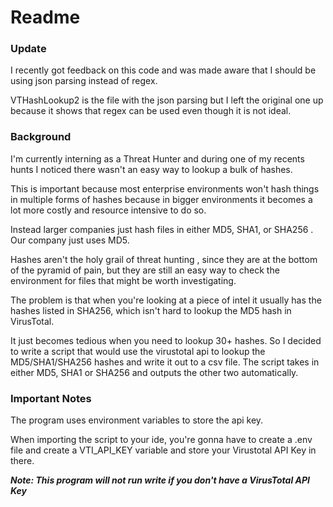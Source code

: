 # Readme

### Update
I recently got feedback on this code and was made aware that I should be using json parsing instead of regex.

VTHashLookup2 is the file with the json parsing but I left the original one up because it shows that regex can be used even though it is not ideal.

### Background

I'm currently interning as a Threat Hunter and during one of my recents hunts I noticed there wasn't an easy way to lookup a bulk of hashes.

This is important because most enterprise environments won't hash things in multiple forms of hashes because in bigger environments it becomes a lot more costly and resource intensive to do so.

Instead larger companies just hash files in either MD5, SHA1, or SHA256 . Our company just uses MD5.

Hashes aren't the holy grail of threat hunting , since they are at the bottom of the pyramid of pain, but they are still an easy way to check the environment for files that might be worth investigating.

The problem is that when you're looking at a piece of intel it usually has the hashes listed in SHA256, which isn't hard to lookup the MD5 hash in VirusTotal.

It just becomes tedious when you need to lookup 30+ hashes. So I decided to write a script that would use the virustotal api to lookup the MD5/SHA1/SHA256 hashes and write it out to a csv file. The script takes in either MD5, SHA1 or SHA256 and outputs the other two automatically.


### Important Notes
The program uses environment variables to store the api key. 

When importing the script to your ide, you're gonna have to create a .env file and create a VTI_API_KEY variable and store your Virustotal API Key in there.

___Note: This program will not run write if you don't have a VirusTotal API Key___ 

